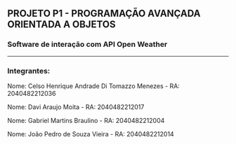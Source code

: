 ## PROJETO P1 - PROGRAMAÇÃO AVANÇADA ORIENTADA A OBJETOS

### Software de interação com API Open Weather

<hr>

### Integrantes:

Nome: Celso Henrique Andrade Di Tomazzo Menezes - RA: 2040482212036
<br>

Nome: Davi Araujo Moita - RA: 2040482212017
<br>

Nome: Gabriel Martins Braulino - RA: 2040482212004
<br>

Nome: João Pedro de Souza Vieira - RA: 2040482212014
